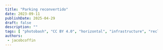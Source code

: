 ```yaml
---
title: "Parking reconvertido"
date: 2023-09-11
publishDate: 2025-04-29
draft: false
description: ""
tags: [ "photobash", "CC BY 4.0", "horizontal", "infrastructure", "reclaimed structure", "transport", "tram"]
authors:
 - jacobcoffin
---
```

